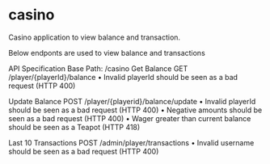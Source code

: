# casino

Casino application to view balance and transaction.

Below endponts are used to view balance and transactions

API Specification
Base Path: /casino
Get Balance
GET /player/{playerId}/balance
• Invalid playerId should be seen as a bad request (HTTP 400)


Update Balance
POST /player/{playerid}/balance/update
• Invalid playerId should be seen as a bad request (HTTP 400)
• Negative amounts should be seen as a bad request (HTTP 400)
• Wager greater than current balance should be seen as a Teapot (HTTP 418)


Last 10 Transactions
POST /admin/player/transactions
• Invalid username should be seen as a bad request (HTTP 400)
